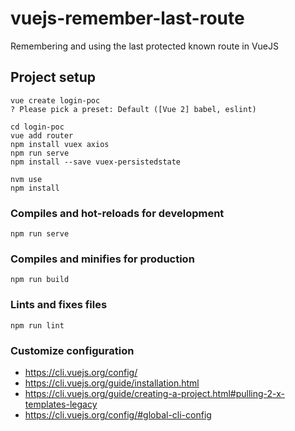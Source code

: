 # vuejs-remember-last-route
Remembering and using the last protected known route in VueJS 

## Project setup
```
vue create login-poc
? Please pick a preset: Default ([Vue 2] babel, eslint)

cd login-poc
vue add router
npm install vuex axios
npm run serve
npm install --save vuex-persistedstate

nvm use
npm install
```

### Compiles and hot-reloads for development
```
npm run serve
```

### Compiles and minifies for production
```
npm run build
```

### Lints and fixes files
```
npm run lint
```

### Customize configuration
* https://cli.vuejs.org/config/
* https://cli.vuejs.org/guide/installation.html
* https://cli.vuejs.org/guide/creating-a-project.html#pulling-2-x-templates-legacy
* https://cli.vuejs.org/config/#global-cli-config
